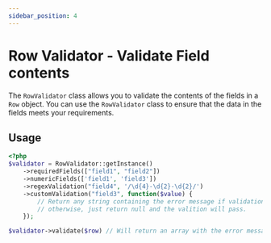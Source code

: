 ```yaml
---
sidebar_position: 4
---
```



# Row Validator - Validate Field contents

The `RowValidator` class allows you to validate the contents of the fields in a `Row` object. 
You can use the `RowValidator` class to ensure that the data in the fields meets your requirements.

## Usage

```php
<?php
$validator = RowValidator::getInstance()
    ->requiredFields(["field1", "field2"])
    ->numericFields(['field1', 'field3'])
    ->regexValidation("field4", '/\d{4}-\d{2}-\d{2}/')
    ->customValidation("field3", function($value) {
        // Return any string containing the error message if validation FAILS
        // otherwise, just return null and the valition will pass.
    });

$validator->validate($row) // Will return an array with the error messages. Empty array if not errors.
```


